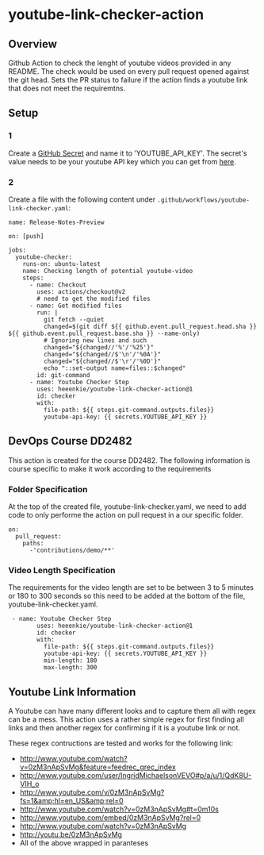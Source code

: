 # youtube-link-checker-action #

## Overview ##
Github Action to check the lenght of youtube videos provided in any README.
The check would be used on every pull request opened against the git head.
Sets the PR status to failure if the action finds a youtube link that does 
not meet the requiremtns.

## Setup ##
### 1 ###
Create a [GitHub Secret](https://docs.github.com/en/actions/reference/encrypted-secrets) and name it to 'YOUTUBE_API_KEY'.
The secret's value needs to be your youtube API key which you can get from [here](https://console.cloud.google.com/apis).

### 2 ###
Create a file with the following content under `.github/workflows/youtube-link-checker.yaml`:

```
name: Release-Notes-Preview

on: [push]

jobs:
  youtube-checker:
    runs-on: ubuntu-latest
    name: Checking length of potential youtube-video
    steps:
      - name: Checkout
        uses: actions/checkout@v2
        # need to get the modified files
      - name: Get modified files
        run: |
          git fetch --quiet
          changed=$(git diff ${{ github.event.pull_request.head.sha }} ${{ github.event.pull_request.base.sha }} --name-only)
          # Ignoring new lines and such
          changed="${changed//'%'/'%25'}"
          changed="${changed//$'\n'/'%0A'}"
          changed="${changed//$'\r'/'%0D'}"
          echo "::set-output name=files::$changed"
        id: git-command
      - name: Youtube Checker Step
        uses: heeenkie/youtube-link-checker-action@1
        id: checker
        with:
          file-path: ${{ steps.git-command.outputs.files}}
          youtube-api-key: {{ secrets.YOUTUBE_API_KEY }}
```

## DevOps Course DD2482 ##
This action is created for the course DD2482.
The following information is course specific to make it work according to the requirements

### Folder Specification ###
At the top of the created file, youtube-link-checker.yaml, we need to add code to only 
performe the action on pull request in a our specific folder.

```
on:
  pull_request:
    paths:
      -'contributions/demo/**'
```

### Video Length Specification ###
The requirements for the video length are set to be between 3 to 5 minutes or 180 to 300 seconds 
so this need to be added at the bottom of the file, youtube-link-checker.yaml.

```
 - name: Youtube Checker Step
        uses: heeenkie/youtube-link-checker-action@1
        id: checker
        with:
          file-path: ${{ steps.git-command.outputs.files}}
          youtube-api-key: {{ secrets.YOUTUBE_API_KEY }}
          min-length: 180
          max-length: 300
```

## Youtube Link Information ##
A Youtube can have many different looks and to capture them all with regex can be a mess.
This action uses a rather simple regex for first finding all links and then another regex for 
confirming if it is a youtube link or not. 

These regex contructions are tested and works for the following link:
- http://www.youtube.com/watch?v=0zM3nApSvMg&feature=feedrec_grec_index
- http://www.youtube.com/user/IngridMichaelsonVEVO#p/a/u/1/QdK8U-VIH_o
- http://www.youtube.com/v/0zM3nApSvMg?fs=1&amp;hl=en_US&amp;rel=0
- http://www.youtube.com/watch?v=0zM3nApSvMg#t=0m10s
- http://www.youtube.com/embed/0zM3nApSvMg?rel=0
- http://www.youtube.com/watch?v=0zM3nApSvMg
- http://youtu.be/0zM3nApSvMg
- All of the above wrapped in paranteses
